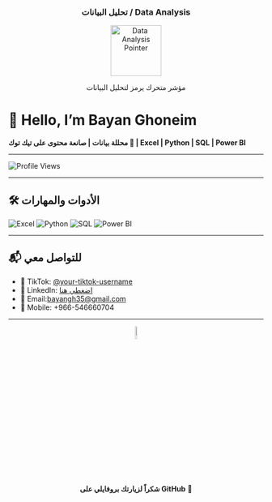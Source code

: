 <div align="center">
  <h3>تحليل البيانات / Data Analysis</h3>
  <img src="https://media.giphy.com/media/3o7TKtnuHOHHUjR38Y/giphy.gif" 
       alt="Data Analysis Pointer" width="100"/>
  <p>مؤشر متحرك يرمز لتحليل البيانات</p>
</div>


</div>


# 👋 Hello, I’m Bayan Ghoneim 
**محللة بيانات | صانعة محتوى على تيك توك 🎥 | Excel | Python | SQL | Power BI**

</div>

---

![Profile Views](https://komarev.com/ghpvc/?username=your-username&style=flat&color=blue&label=PROFILE+VIEWS)

---

## 🛠️ الأدوات والمهارات

![Excel](https://img.shields.io/badge/Excel-217346?style=flat&logo=microsoft-excel&logoColor=white)
![Python](https://img.shields.io/badge/Python-FFD43B?style=flat&logo=python&logoColor=darkgreen)
![SQL](https://img.shields.io/badge/SQL-025E8C?style=flat&logo=database&logoColor=white)
![Power BI](https://img.shields.io/badge/PowerBI-F2C811?style=flat&logo=powerbi&logoColor=black)

---

## 📬 للتواصل معي
- 🎥 TikTok: [@your-tiktok-username](https://www.tiktok.com/@your-tiktok-username)  
- 💼 LinkedIn: [اضغطي هنا](https://www.linkedin.com/in/bayanghunaim/)   
- 📧 Email:bayangh35@gmail.com
- 📱 Mobile: +966-546660704

---

<div align="center">
<img src="https://raw.githubusercontent.com/Tarikul-Islam-Anik/Animated-Fluent-Emojis/master/Emojis/Smilies/Sparkles.png" width="8%" />
<br><b>شكراً لزيارتك بروفايلي على GitHub</b> 🚀
</div>

